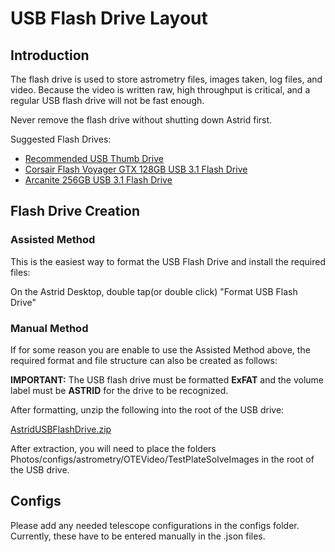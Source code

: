 # USB Flash Drive Layout

## Introduction

The flash drive is used to store astrometry files, images taken, log files, and video.  Because the video is written raw, high throughput is critical, and a regular USB flash drive will not be fast enough.

Never remove the flash drive without shutting down Astrid first.

Suggested Flash Drives:


* [Recommended USB Thumb Drive](USBDriveRequirements.md)
* [Corsair Flash Voyager GTX 128GB USB 3.1 Flash Drive](https://www.amazon.com/Corsair-Flash-Voyager-128GB-Premium/dp/B079NVJPKV)
* [Arcanite 256GB USB 3.1 Flash Drive](https://www.amazon.com/dp/B07RT1WMFB)


## Flash Drive Creation

### Assisted Method

This is the easiest way to format the USB Flash Drive and install the required files:

On the Astrid Desktop, double tap(or double click) "Format USB Flash Drive"

### Manual Method

If for some reason you are enable to use the Assisted Method above, the required format and file structure can also be created as follows:

**IMPORTANT:** The USB flash drive must be formatted **ExFAT** and the volume label must be **ASTRID** for the drive to be recognized.

After formatting, unzip the following into the root of the USB drive:

[AstridUSBFlashDrive.zip](../AstridUSBFlashDrive.zip)

After extraction, you will need to place the folders Photos/configs/astrometry/OTEVideo/TestPlateSolveImages in the root of the USB drive.


## Configs

Please add any needed telescope configurations in the configs folder.  Currently, these have to be entered manually in the .json files.

